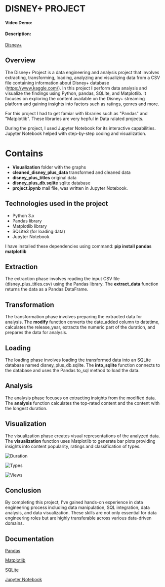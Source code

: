 # DISNEY+ PROJECT
#### Video Demo:  <URL HERE>
#### Description:

[Disney+](https://logowik.com/content/uploads/images/disney5456.jpg)
## Overview

The Disney+ Project is a data engineering and analysis project that involves extracting, transforming, loading, analyzing and visualizing data from a CSV file containing information about Disney+ database (https://www.kaggle.com/). In this project I perform data analysis and visualize the findings using Python, pandas, SQLite, and Matplotlib. It focuses on exploring the content available on the Disney+ streaming platform and gaining insights into factors such as ratings, genres and more.

For this project I had to get famiar with libraries such as "Pandas" and "Matplotlib". These libraries are very hepful in Data ralated projects.

During the project, I used Jupyter Notebook for its interactive capabilities. Jupyter Notebook helped with step-by-step coding and visualization.

# Contains

- **Visualization** folder with the graphs
- **cleaned_disney_plus_data** transformed and cleaned data
- **disney_plus_titles** original data
- **disney_plus_db.sqlite** sqlite database
- **project.ipynb** mail file, was written in Jupyter Notebook. 

## Technologies used in the project

- Python 3.x
- Pandas library
- Matplotlib library
- SQLite3 (for loading data)
- Jupyter Notebook 

I have installed these dependencies using command:
**pip install pandas matplotlib**

## Extraction
The extraction phase involves reading the input CSV file (disney_plus_titles.csv) using the Pandas library. The **extract_data** function returns the data as a Pandas DataFrame.

## Transformation
The transformation phase involves preparing the extracted data for analysis. The **modify** function converts the date_added column to datetime, calculates the release_year, extracts the numeric part of the duration, and prepares the data for analysis.

## Loading
The loading phase involves loading the transformed data into an SQLite database named disney_plus_db.sqlite. The **into_sqlite** function connects to the database and uses the Pandas to_sql method to load the data.

## Analysis
The analysis phase focuses on extracting insights from the modified data. The **analysis** function calculates the top-rated content and the content with the longest duration.

## Visualization
The visualization phase creates visual representations of the analyzed data. The **visualization** function uses Matplotlib to generate bar plots providing insights into content popularity, ratings and classification of types. 


![Duration](Project/visualization/duration.jpg)

![Types](Project/visualization/types.jpg)

![Views](Project/visualization/views.jpg)


## Conclusion 

By completing this project, I've gained hands-on experience in data engineering process including data manipulation, SQL integration, data analysis, and data visualization. These skills are not only essential for data engineering roles but are highly transferable across various data-driven domains.

## Documentation

[Pandas](https://pandas.pydata.org/docs/)

[Matplotlib](https://matplotlib.org/2.0.2/contents.html)

[SQLite](https://www.sqlite.org/docs.html)

[Jupyter Notebook](https://jupyter-notebook.readthedocs.io/en/stable/)

